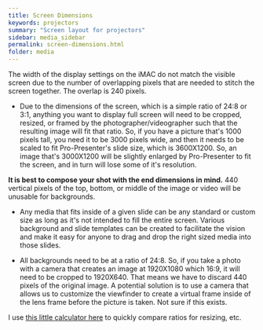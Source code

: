 ```yaml
---
title: Screen Dimensions
keywords: projectors
summary: "Screen layout for projectors"
sidebar: media_sidebar
permalink: screen-dimensions.html
folder: media
---
```


The width of the display settings on the iMAC do not match the visible screen due to the number of overlapping pixels that are needed to stitch the screen together.  The overlap is 240 pixels.

- Due to the dimensions of the screen, which is a simple ratio of 24:8 or 3:1, anything you want to display full screen will need to be cropped, resized, or framed by the photographer/videographer such that the resulting image will fit that ratio.  So, if you have a picture that's 1000 pixels tall, you need it to be 3000 pixels wide, and then it needs to be scaled to fit Pro-Presenter's slide size, which is 3600X1200. So, an image that's 3000X1200 will be slightly enlarged by Pro-Presenter to fit the screen, and in turn will lose some of it's resolution.  

**It is best to compose your shot with the end dimensions in mind.**  440 vertical pixels of the top, bottom, or middle of the image or video will be unusable for backgrounds.

- Any media that fits inside of a given slide can be any standard or custom size as long as it's not intended to fill the entire screen.  Various background and slide templates can be created to facilitate the vision and make it easy for anyone to drag and drop the right sized media into those slides.

- All backgrounds need to be at a ratio of 24:8.  So, if you take a photo with a camera that creates an image at 1920X1080 which 16:9, it will need to be cropped to 1920X640.  That means we have to discard 440 pixels of the original image.  A potential solution is to use a camera that allows us to customize the viewfinder to create a virtual frame inside of the lens frame before the picture is taken.  Not sure if this exists.

I use [this little calculator here](https://andrew.hedges.name/experiments/aspect_ratio/) to quickly compare ratios for resizing, etc.
